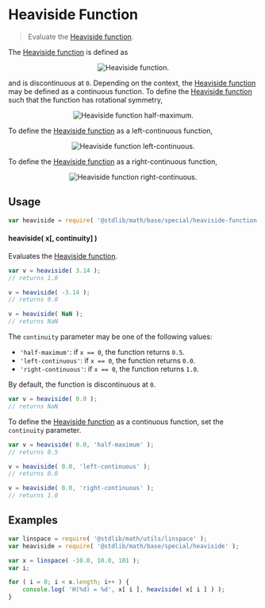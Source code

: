 # Heaviside Function

> Evaluate the [Heaviside function][heaviside-function].

<section class="intro">

The [Heaviside function][heaviside-function] is defined as

<!-- <equation class="equation" label="eq:heaviside_function" align="center" raw="H(x) = \begin{cases} 1 & \textrm{if}\ x \gt 0 \\ 0 & \textrm{if}\ x \lt 0\end{cases}" alt="Heaviside function."> -->

<div class="equation" align="center" data-raw-text="H(x) = \begin{cases} 1 &amp; \textrm{if}\ x \gt 0 \\ 0 &amp; \textrm{if}\ x \lt 0\end{cases}" data-equation="eq:heaviside_function">
    <img src="https://cdn.rawgit.com/stdlib-js/stdlib/15a1a60070db1b591d75f6b110e0e8387e550637/lib/node_modules/@stdlib/math/base/special/heaviside/docs/img/equation_heaviside_function.svg" alt="Heaviside function.">
    <br>
</div>

<!-- </equation> -->

and is discontinuous at `0`. Depending on the context, the [Heaviside function][heaviside-function] may be defined as a continuous function. To define the [Heaviside function][heaviside-function] such that the function has rotational symmetry,

<!-- <equation class="equation" label="eq:heaviside_function_half_maximum" align="center" raw="H(x) = \begin{cases} x & \textrm{if}\ x \gt 0 \\ \frac{1}{2} & \textrm{if}\ x = 0 \\ 0 & \textrm{if}\ x \lt 0\end{cases}" alt="Heaviside function half-maximum."> -->

<div class="equation" align="center" data-raw-text="H(x) = \begin{cases} x &amp; \textrm{if}\ x \gt 0 \\ \frac{1}{2} &amp; \textrm{if}\ x = 0 \\ 0 &amp; \textrm{if}\ x \lt 0\end{cases}" data-equation="eq:heaviside_function_half_maximum">
    <img src="https://cdn.rawgit.com/stdlib-js/stdlib/15a1a60070db1b591d75f6b110e0e8387e550637/lib/node_modules/@stdlib/math/base/special/heaviside/docs/img/equation_heaviside_function_half_maximum.svg" alt="Heaviside function half-maximum.">
    <br>
</div>

<!-- </equation> -->

To define the [Heaviside function][heaviside-function] as a left-continuous function,

<!-- <equation class="equation" label="eq:heaviside_function_left_continuous" align="center" raw="H(x) = \begin{cases} x & \textrm{if}\ x \gt 0 \\ 0 & \textrm{if}\ x \leq 0\end{cases}" alt="Heaviside function left-continuous."> -->

<div class="equation" align="center" data-raw-text="H(x) = \begin{cases} x &amp; \textrm{if}\ x \gt 0 \\ 0 &amp; \textrm{if}\ x \leq 0\end{cases}" data-equation="eq:heaviside_function_left_continuous">
    <img src="https://cdn.rawgit.com/stdlib-js/stdlib/15a1a60070db1b591d75f6b110e0e8387e550637/lib/node_modules/@stdlib/math/base/special/heaviside/docs/img/equation_heaviside_function_left_continuous.svg" alt="Heaviside function left-continuous.">
    <br>
</div>

<!-- </equation> -->

To define the [Heaviside function][heaviside-function] as a right-continuous function,

<!-- <equation class="equation" label="eq:heaviside_function_right_continuous" align="center" raw="H(x) = \begin{cases} x & \textrm{if}\ x \geq 0 \\ 0 & \textrm{if}\ x \lt 0\end{cases}" alt="Heaviside function right-continuous."> -->

<div class="equation" align="center" data-raw-text="H(x) = \begin{cases} x &amp; \textrm{if}\ x \geq 0 \\ 0 &amp; \textrm{if}\ x \lt 0\end{cases}" data-equation="eq:heaviside_function_right_continuous">
    <img src="https://cdn.rawgit.com/stdlib-js/stdlib/15a1a60070db1b591d75f6b110e0e8387e550637/lib/node_modules/@stdlib/math/base/special/heaviside/docs/img/equation_heaviside_function_right_continuous.svg" alt="Heaviside function right-continuous.">
    <br>
</div>

<!-- </equation> -->

</section>

<!-- /.intro -->

<section class="usage">

## Usage

```javascript
var heaviside = require( '@stdlib/math/base/special/heaviside-function' );
```

#### heaviside( x\[, continuity] )

Evaluates the [Heaviside function][heaviside-function].

```javascript
var v = heaviside( 3.14 );
// returns 1.0

v = heaviside( -3.14 );
// returns 0.0

v = heaviside( NaN );
// returns NaN
```

The `continuity` parameter may be one of the following values:

-   `'half-maximum'`: if `x == 0`, the function returns `0.5`.
-   `'left-continuous'`: if `x == 0`, the function returns `0.0`.
-   `'right-continuous'`: if `x == 0`, the function returns `1.0`.

By default, the function is discontinuous at `0`.

```javascript
var v = heaviside( 0.0 );
// returns NaN
```

To define the [Heaviside function][heaviside-function] as a continuous function, set the `continuity` parameter.

```javascript
var v = heaviside( 0.0, 'half-maximum' );
// returns 0.5

v = heaviside( 0.0, 'left-continuous' );
// returns 0.0

v = heaviside( 0.0, 'right-continuous' );
// returns 1.0
```

</section>

<!-- /.usage -->

<section class="examples">

## Examples

```javascript
var linspace = require( '@stdlib/math/utils/linspace' );
var heaviside = require( '@stdlib/math/base/special/heaviside' );

var x = linspace( -10.0, 10.0, 101 );
var i;

for ( i = 0; i < x.length; i++ ) {
    console.log( 'H(%d) = %d', x[ i ], heaviside( x[ i ] ) );
}
```

</section>

<!-- /.examples -->

<section class="links">

[heaviside-function]: https://en.wikipedia.org/wiki/Heaviside_step_function

</section>

<!-- /.links -->
